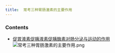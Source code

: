 ```yaml
---
title:  常考三种胃肠激素的主要作用
--- 
```


### Contents
- [促胃液素促胰液素促胰酶素对肠分泌与运动的作用](/促胃液素促胰液素促胰酶素对肠分泌与运动的作用)
![常考三种胃肠激素的主要作用.png](/note-images/常考三种胃肠激素的主要作用.png)

